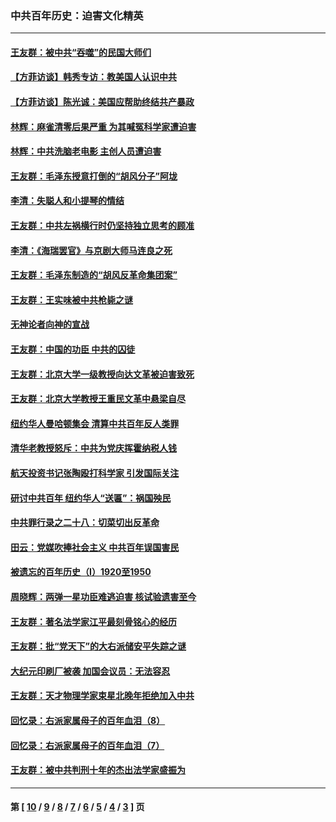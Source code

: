 ### 中共百年历史：迫害文化精英
---
#### [王友群：被中共“吞噬”的民国大师们](../../pages/nf1176111/n13942620.md?04220430) 
#### [【方菲访谈】韩秀专访：教美国人认识中共](../../pages/nf1176111/n13821310.md?04220430) 
#### [【方菲访谈】陈光诚：美国应帮助终结共产暴政](../../pages/nf1176111/n13759521.md?04220430) 
#### [林辉：麻雀清零后果严重 为其喊冤科学家遭迫害](../../pages/nf1176111/n13746900.md?04220430) 
#### [林辉：中共洗脑老电影 主创人员遭迫害](../../pages/nf1176111/n13699437.md?04220430) 
#### [王友群：毛泽东授意打倒的“胡风分子”阿垅](../../pages/nf1176111/n13592541.md?04220430) 
#### [李清：失聪人和小提琴的情结](../../pages/nf1176111/n13459280.md?04220430) 
#### [王友群：中共左祸横行时仍坚持独立思考的顾准](../../pages/nf1176111/n13444722.md?04220430) 
#### [李清：《海瑞罢官》与京剧大师马连良之死](../../pages/nf1176111/n13412316.md?04220430) 
#### [王友群：毛泽东制造的“胡风反革命集团案”](../../pages/nf1176111/n13324909.md?04220430) 
#### [王友群：王实味被中共枪毙之谜](../../pages/nf1176111/n13307502.md?04220430) 
#### [无神论者向神的宣战](../../pages/nf1176111/n13281535.md?04220430) 
#### [王友群：中国的功臣 中共的囚徒](../../pages/nf1176111/n13291790.md?04220430) 
#### [王友群：北京大学一级教授向达文革被迫害致死](../../pages/nf1176111/n13150966.md?04220430) 
#### [王友群：北京大学教授王重民文革中悬梁自尽](../../pages/nf1176111/n13084645.md?04220430) 
#### [纽约华人曼哈顿集会 清算中共百年反人类罪](../../pages/nf1176111/n13084157.md?04220430) 
#### [清华老教授怒斥：中共为党庆挥霍纳税人钱](../../pages/nf1176111/n13071430.md?04220430) 
#### [航天投资书记张陶殴打科学家 引发国际关注](../../pages/nf1176111/n13069132.md?04220430) 
#### [研讨中共百年 纽约华人“送匾”：祸国殃民](../../pages/nf1176111/n13057367.md?04220430) 
#### [中共罪行录之二十八：切菜切出反革命](../../pages/nf1176111/n13030600.md?04220430) 
#### [田云：党媒吹捧社会主义 中共百年误国害民](../../pages/nf1176111/n13006682.md?04220430) 
#### [被遗忘的百年历史（I）1920至1950](../../pages/nf1176111/n12986411.md?04220430) 
#### [周晓辉：两弹一星功臣难逃迫害 核试验遗害至今](../../pages/nf1176111/n12974997.md?04220430) 
#### [王友群：著名法学家江平最刻骨铭心的经历](../../pages/nf1176111/n12970787.md?04220430) 
#### [王友群：批“党天下”的大右派储安平失踪之谜](../../pages/nf1176111/n12954229.md?04220430) 
#### [大纪元印刷厂被袭 加国会议员：无法容忍](../../pages/nf1176111/n12883028.md?04220430) 
#### [王友群：天才物理学家束星北晚年拒绝加入中共](../../pages/nf1176111/n12792913.md?04220430) 
#### [回忆录：右派家属母子的百年血泪（8）](../../pages/nf1176111/n12706196.md?04220430) 
#### [回忆录：右派家属母子的百年血泪（7）](../../pages/nf1176111/n12706191.md?04220430) 
#### [王友群：被中共判刑十年的杰出法学家盛振为](../../pages/nf1176111/n12706141.md?04220430) 

---
#### 第 [ [10](./10.md?04220430) / [9](./9.md?04220430) / [8](./8.md?04220430) / [7](./7.md?04220430) / [6](./6.md?04220430) / [5](./5.md?04220430) / [4](./4.md?04220430) / [3](./3.md?04220430) ] 页
